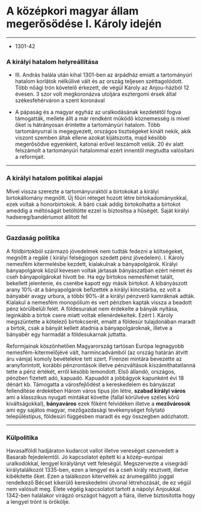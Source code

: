 # A középkori magyar állam megerősödése I. Károly idején
---
- 1301-42
### A királyi hatalom helyreállítása
- III. András halála után kihal 1301-ben az árpádház emiatt a tartományúri hatalom korlátok nélkülivé vált és az ország teljesen széttagolódott. Több nőági trón követelő érkezett, de végül Károly az Anjou-házból 12 évesen. 3 szor volt megkoronázva utoljára esztergomi érsek által székesfehérváron a szent koronával

- A pápaság és a magyar egyház az uralkodásának kezdetétől fogva támogatták, mellete állt a már rendként működő köznemesség is mivel őket is hátrányosan érintette a tartományúri hatalom. Több tartományurral is megegyezett, országos tisztségeket kínált nekik, akik viszont szemben áltak ellene azokat kijátszotta, majd késöbb megerősödve egyenként, katonai erővel leszámolt velük. 20 év alatt felszámolt a tartományúri hatalommal ezért innentől megtudta valósítani a reformjait.
***
### A királyi hatalom politikai alapjai
Mivel vissza szerezte a tartományuraktól a birtokokat a királyi birtokállomány megnőtt. Új főúri réteget hozott létre birtokadományokkal, ezek voltak a honorbirtokok. A báró csak addig birtokolhatta a birtokot ameddig a méltóságát betöltötte ezzel is biztosítsa a hűségét. Saját királyi hadsereg/bandériumot állított fel
***
### Gazdaság politika
A földbirtokból származó jövedelmek nem tudták fedezni a költségeket, megnőtt a regálé ( királyi felségjogon szedett pénz jövedelem). I. Károly nemesfém kitermelésbe kezdett, kialakulnak a bányapolgárok. Királyi bányapolgárok közül kevesen voltak jártasak bányászatban ezért német és cseh bányapolgárokat hívott be. Ha egy birtokos nemesfémet talált, bekellett jelentenie, és cserébe kapott egy másik birtokot. A kibányászott arany 10%-át a bányapolgárok befizették a királyi kincstárba, ez volt a bányabér avagy urbura, a többi 90%-át a királyi pénzverő kamráknak adták. Kialakul a nemesfém monopólium és vert pénzben kapták vissza a beadott pénz körülbelüli felét. A földesurakat nem érdekelte a bányák nyitása, leginkább a birtok csere miatt voltak ellenérdekeltek. Ezért I. Károly megszüntette a kötelező birtokcserét, emaitt a földesúr tulajdonában maradt a birtok, csak a bányát kellett átadnia a bányapolgároknak, illetve a bányabér egy harmadát a földesukarnak juttatta.

Reformjainak köszönhetően Magyarország tartósan Európa legnagyobb nemesfém-kitermelőjévé vált, harmincadvámból (az ország határán átvitt áru vámja) komoly bevételekre tett szert. Firenzei mintára bevezette az aranyforintott, korábbi pénzrontások illetve pénzváltások kiszámíthatatlanná tette a pénz értékét, erről késöbb lemondott. Első állandó, országos, pénzben fizetett adó, kapuadó. Kapuadót a jobbágyok kapunként évi 18 dénárt kb. Támogatta a városfejlődést a kereskedelem és bányászat fellendítése érdekében Három város tipus jön létre, **szabad királyi város** ami a klasszikus nyugati mintákat követte (fallal körülvéve széles kőrű kiváltságokkal), **bányaváros** ezek főként felvidéken illetve a **mezővárosok** ami egy sajátos magyar, mezőgazdasági tevékenységet folytató településtípus, földesúri függésben maradt és egy összegben adózhatott.
***
### Külpolitika
Havasalföldi hadjáraton kudarcot vallot illetve vereséget szenvedett a Basarab fejedelemtől. Jó kapcsolatot épített ki a közép-európai uralkodókkal, lengyel királylányt vett feleségül. Megszervezte a visegrádi királytalálkozót 1335-ben, ezen a lengyel és a cseh király résztvett, illetve kibékitette őket. Ezen a találkozon kitervelték az árumegállító joggal rendelkező Bécset kikerülő kereskedelmi útvonal létrehozását, de ez végül nem valósult meg. Élete végéig kapcsolatot tartott a nápolyi Anjoukkal. 1342-ben halálakor virágzó országot hagyott a fiára, illetve biztosította hogy a lengyel trónt is örökölje.